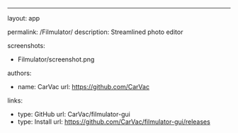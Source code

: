 ---
layout: app

permalink: /Filmulator/
description: Streamlined photo editor

screenshots:
  - Filmulator/screenshot.png

authors:
  - name: CarVac
    url: https://github.com/CarVac

links:
  - type: GitHub
    url: CarVac/filmulator-gui
  - type: Install
    url: https://github.com/CarVac/filmulator-gui/releases
